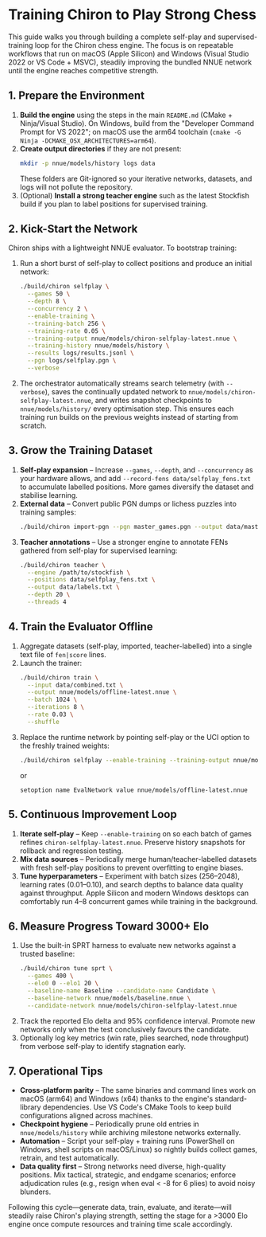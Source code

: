# Training Chiron to Play Strong Chess

This guide walks you through building a complete self-play and supervised-training loop for the Chiron chess engine. The focus is on repeatable workflows that run on macOS (Apple Silicon) and Windows (Visual Studio 2022 or VS Code + MSVC), steadily improving the bundled NNUE network until the engine reaches competitive strength.

## 1. Prepare the Environment

1. **Build the engine** using the steps in the main `README.md` (CMake + Ninja/Visual Studio). On Windows, build from the "Developer Command Prompt for VS 2022"; on macOS use the arm64 toolchain (`cmake -G Ninja -DCMAKE_OSX_ARCHITECTURES=arm64`).
2. **Create output directories** if they are not present:
   ```bash
   mkdir -p nnue/models/history logs data
   ```
   These folders are Git-ignored so your iterative networks, datasets, and logs will not pollute the repository.
3. (Optional) **Install a strong teacher engine** such as the latest Stockfish build if you plan to label positions for supervised training.

## 2. Kick-Start the Network

Chiron ships with a lightweight NNUE evaluator. To bootstrap training:

1. Run a short burst of self-play to collect positions and produce an initial network:
   ```bash
   ./build/chiron selfplay \
     --games 50 \
     --depth 8 \
     --concurrency 2 \
     --enable-training \
     --training-batch 256 \
     --training-rate 0.05 \
     --training-output nnue/models/chiron-selfplay-latest.nnue \
     --training-history nnue/models/history \
     --results logs/results.jsonl \
     --pgn logs/selfplay.pgn \
     --verbose
   ```
2. The orchestrator automatically streams search telemetry (with `--verbose`), saves the continually updated network to `nnue/models/chiron-selfplay-latest.nnue`, and writes snapshot checkpoints to `nnue/models/history/` every optimisation step. This ensures each training run builds on the previous weights instead of starting from scratch.

## 3. Grow the Training Dataset

1. **Self-play expansion** – Increase `--games`, `--depth`, and `--concurrency` as your hardware allows, and add `--record-fens data/selfplay_fens.txt` to accumulate labelled positions. More games diversify the dataset and stabilise learning.
2. **External data** – Convert public PGN dumps or lichess puzzles into training samples:
   ```bash
   ./build/chiron import-pgn --pgn master_games.pgn --output data/master.txt
   ```
3. **Teacher annotations** – Use a stronger engine to annotate FENs gathered from self-play for supervised learning:
   ```bash
   ./build/chiron teacher \
     --engine /path/to/stockfish \
     --positions data/selfplay_fens.txt \
     --output data/labels.txt \
     --depth 20 \
     --threads 4
   ```

## 4. Train the Evaluator Offline

1. Aggregate datasets (self-play, imported, teacher-labelled) into a single text file of `fen|score` lines.
2. Launch the trainer:
   ```bash
   ./build/chiron train \
     --input data/combined.txt \
     --output nnue/models/offline-latest.nnue \
     --batch 1024 \
     --iterations 8 \
     --rate 0.03 \
     --shuffle
   ```
3. Replace the runtime network by pointing self-play or the UCI option to the freshly trained weights:
   ```bash
   ./build/chiron selfplay --enable-training --training-output nnue/models/offline-latest.nnue
   ```
   or
   ```
   setoption name EvalNetwork value nnue/models/offline-latest.nnue
   ```

## 5. Continuous Improvement Loop

1. **Iterate self-play** – Keep `--enable-training` on so each batch of games refines `chiron-selfplay-latest.nnue`. Preserve history snapshots for rollback and regression testing.
2. **Mix data sources** – Periodically merge human/teacher-labelled datasets with fresh self-play positions to prevent overfitting to engine biases.
3. **Tune hyperparameters** – Experiment with batch sizes (256–2048), learning rates (0.01–0.10), and search depths to balance data quality against throughput. Apple Silicon and modern Windows desktops can comfortably run 4–8 concurrent games while training in the background.

## 6. Measure Progress Toward 3000+ Elo

1. Use the built-in SPRT harness to evaluate new networks against a trusted baseline:
   ```bash
   ./build/chiron tune sprt \
     --games 400 \
     --elo0 0 --elo1 20 \
     --baseline-name Baseline --candidate-name Candidate \
     --baseline-network nnue/models/baseline.nnue \
     --candidate-network nnue/models/chiron-selfplay-latest.nnue
   ```
2. Track the reported Elo delta and 95% confidence interval. Promote new networks only when the test conclusively favours the candidate.
3. Optionally log key metrics (win rate, plies searched, node throughput) from verbose self-play to identify stagnation early.

## 7. Operational Tips

* **Cross-platform parity** – The same binaries and command lines work on macOS (arm64) and Windows (x64) thanks to the engine's standard-library dependencies. Use VS Code's CMake Tools to keep build configurations aligned across machines.
* **Checkpoint hygiene** – Periodically prune old entries in `nnue/models/history` while archiving milestone networks externally.
* **Automation** – Script your self-play + training runs (PowerShell on Windows, shell scripts on macOS/Linux) so nightly builds collect games, retrain, and test automatically.
* **Data quality first** – Strong networks need diverse, high-quality positions. Mix tactical, strategic, and endgame scenarios; enforce adjudication rules (e.g., resign when eval < -8 for 6 plies) to avoid noisy blunders.

Following this cycle—generate data, train, evaluate, and iterate—will steadily raise Chiron's playing strength, setting the stage for a >3000 Elo engine once compute resources and training time scale accordingly.
